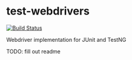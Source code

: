 # test-webdrivers 
[![Build Status](https://travis-ci.org/dev9com/test-webdrivers.svg?branch=master)](https://travis-ci.org/dev9com/test-webdrivers)

Webdriver implementation for JUnit and TestNG

TODO: fill out readme
